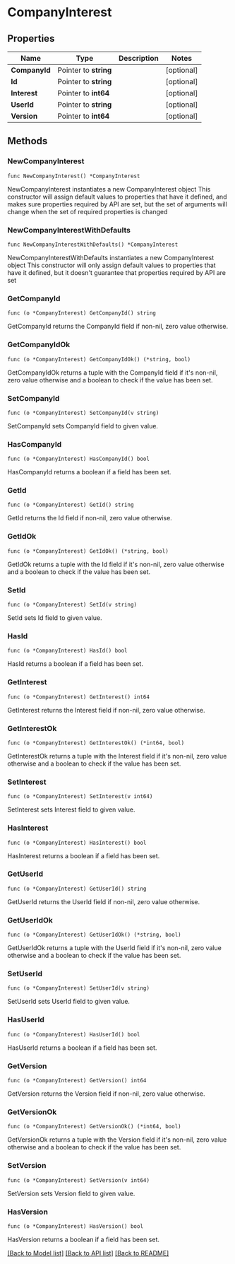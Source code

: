 # CompanyInterest

## Properties

Name | Type | Description | Notes
------------ | ------------- | ------------- | -------------
**CompanyId** | Pointer to **string** |  | [optional] 
**Id** | Pointer to **string** |  | [optional] 
**Interest** | Pointer to **int64** |  | [optional] 
**UserId** | Pointer to **string** |  | [optional] 
**Version** | Pointer to **int64** |  | [optional] 

## Methods

### NewCompanyInterest

`func NewCompanyInterest() *CompanyInterest`

NewCompanyInterest instantiates a new CompanyInterest object
This constructor will assign default values to properties that have it defined,
and makes sure properties required by API are set, but the set of arguments
will change when the set of required properties is changed

### NewCompanyInterestWithDefaults

`func NewCompanyInterestWithDefaults() *CompanyInterest`

NewCompanyInterestWithDefaults instantiates a new CompanyInterest object
This constructor will only assign default values to properties that have it defined,
but it doesn't guarantee that properties required by API are set

### GetCompanyId

`func (o *CompanyInterest) GetCompanyId() string`

GetCompanyId returns the CompanyId field if non-nil, zero value otherwise.

### GetCompanyIdOk

`func (o *CompanyInterest) GetCompanyIdOk() (*string, bool)`

GetCompanyIdOk returns a tuple with the CompanyId field if it's non-nil, zero value otherwise
and a boolean to check if the value has been set.

### SetCompanyId

`func (o *CompanyInterest) SetCompanyId(v string)`

SetCompanyId sets CompanyId field to given value.

### HasCompanyId

`func (o *CompanyInterest) HasCompanyId() bool`

HasCompanyId returns a boolean if a field has been set.

### GetId

`func (o *CompanyInterest) GetId() string`

GetId returns the Id field if non-nil, zero value otherwise.

### GetIdOk

`func (o *CompanyInterest) GetIdOk() (*string, bool)`

GetIdOk returns a tuple with the Id field if it's non-nil, zero value otherwise
and a boolean to check if the value has been set.

### SetId

`func (o *CompanyInterest) SetId(v string)`

SetId sets Id field to given value.

### HasId

`func (o *CompanyInterest) HasId() bool`

HasId returns a boolean if a field has been set.

### GetInterest

`func (o *CompanyInterest) GetInterest() int64`

GetInterest returns the Interest field if non-nil, zero value otherwise.

### GetInterestOk

`func (o *CompanyInterest) GetInterestOk() (*int64, bool)`

GetInterestOk returns a tuple with the Interest field if it's non-nil, zero value otherwise
and a boolean to check if the value has been set.

### SetInterest

`func (o *CompanyInterest) SetInterest(v int64)`

SetInterest sets Interest field to given value.

### HasInterest

`func (o *CompanyInterest) HasInterest() bool`

HasInterest returns a boolean if a field has been set.

### GetUserId

`func (o *CompanyInterest) GetUserId() string`

GetUserId returns the UserId field if non-nil, zero value otherwise.

### GetUserIdOk

`func (o *CompanyInterest) GetUserIdOk() (*string, bool)`

GetUserIdOk returns a tuple with the UserId field if it's non-nil, zero value otherwise
and a boolean to check if the value has been set.

### SetUserId

`func (o *CompanyInterest) SetUserId(v string)`

SetUserId sets UserId field to given value.

### HasUserId

`func (o *CompanyInterest) HasUserId() bool`

HasUserId returns a boolean if a field has been set.

### GetVersion

`func (o *CompanyInterest) GetVersion() int64`

GetVersion returns the Version field if non-nil, zero value otherwise.

### GetVersionOk

`func (o *CompanyInterest) GetVersionOk() (*int64, bool)`

GetVersionOk returns a tuple with the Version field if it's non-nil, zero value otherwise
and a boolean to check if the value has been set.

### SetVersion

`func (o *CompanyInterest) SetVersion(v int64)`

SetVersion sets Version field to given value.

### HasVersion

`func (o *CompanyInterest) HasVersion() bool`

HasVersion returns a boolean if a field has been set.


[[Back to Model list]](../README.md#documentation-for-models) [[Back to API list]](../README.md#documentation-for-api-endpoints) [[Back to README]](../README.md)


